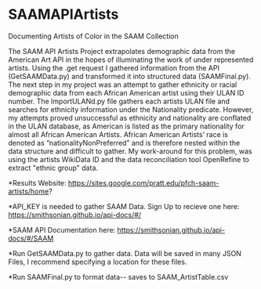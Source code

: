 # SAAMAPIArtists
Documenting Artists of Color in the SAAM Collection 


The SAAM API Artists Project extrapolates demographic data from the American Art API in the hopes of illuminating the work of under represented artists. Using the .get request I gathered information from the API (GetSAAMData.py) and transformed it into structured data (SAAMFinal.py). The next step in my project was an attempt to gather ethnicity or racial demographic data from each African American artist using their ULAN ID number. The ImportULANd.py file gathers each artists ULAN file and searches for ethnicity information under the Nationality predicate. However, my attempts proved unsuccessful as ethnicity and nationality are conflated in the ULAN database, as American is listed as the primary nationality for almost all African American Artists. African American Artists’ race is denoted as “nationalityNonPreferred” and is therefore nested within the data structure and difficult to gather. My work-around for this problem, was using the artists WikiData ID and the data reconciliation tool OpenRefine to extract "ethnic group" data. 


*Results Website: https://sites.google.com/pratt.edu/pfch-saam-artists/home?

*API_KEY is needed to gather SAAM Data. Sign Up to recieve one here: https://smithsonian.github.io/api-docs/#/

*SAAM API Documentation here: https://smithsonian.github.io/api-docs/#/SAAM

*Run GetSAAMData.py to gather data. Data will be saved in many JSON Files, I recommend specifying a location for these files. 

*Run SAAMFinal.py to format data-- saves to SAAM_ArtistTable.csv

